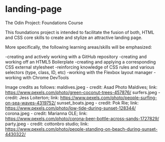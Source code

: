 # landing-page
The Odin Project: Foundations Course

This foundations project is intended to facilitate the fusion of both, HTML and CSS core skills to create and stylize an attractive landing page. 

More specifically, the following learning areas/skills will be emphasized:

-creating and actively working with a GitHub repository
-creating and working off an HTML5 Boilerplate
-creating and applying a corresponding CSS external stylesheet
-reinforcing knowledge of CSS rules and various selectors (type, class, ID, etc)
-working with the Flexbox layout manager
-working with Chrome DevTools

Image credits as follows:
maldives.jpeg - credit: Asad Photo Maldives; link: https://www.pexels.com/photo/green-coconut-trees-457876/ 
surfers.jpeg - credit: Jess Loiterton; link: https://www.pexels.com/photo/people-surfing-on-sea-waves-4319752/
sunset_boats.jpeg - credit: Pok Rie; link: https://www.pexels.com/photo/low-tide-during-sunset-128344/
corona.jpeg - credit: Marianna OLE; link: https://www.pexels.com/photo/corona-beer-bottle-across-sands-1727829/
party.jpeg - credit: cottonbro studio; link: https://www.pexels.com/photo/people-standing-on-beach-during-sunset-4430322/ 



